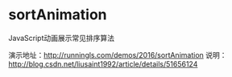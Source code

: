 # sortAnimation
JavaScript动画展示常见排序算法

演示地址：http://runningls.com/demos/2016/sortAnimation
说明：http://blog.csdn.net/liusaint1992/article/details/51656124
